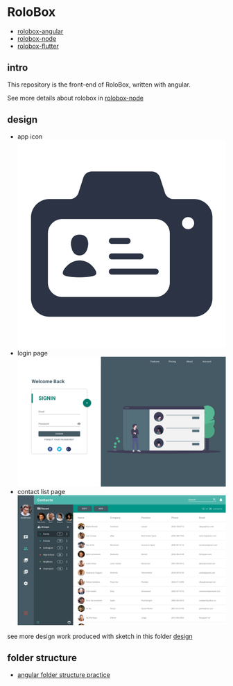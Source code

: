 # RoloBox
- [rolobox-angular](https://github.com/greenlihui/rolobox-angular)
- [rolobox-node](https://github.com/greenlihui/rolobox-node)
- [rolobox-flutter](https://github.com/greenlihui/rolobox-flutter)

## intro
This repository is the front-end of RoloBox, written with angular.

See more details about rolobox in [rolobox-node](https://github.com/greenlihui/rolobox-node)

## design
- app icon
![app icon](design/app-icon.png)
- login page
![login](design/login_and_register.png)
- contact list page
![contact list](design/contact_list.png)

see more design work produced with sketch in this folder [design](design)

## folder structure
- [angular folder structure practice](https://medium.com/@motcowley/angular-folder-structure-d1809be95542)
